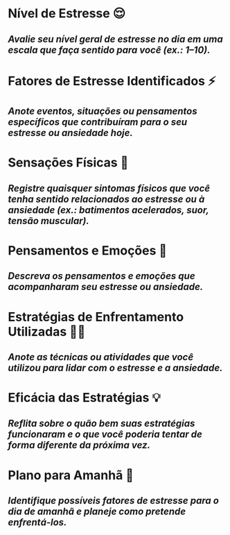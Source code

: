 # Nível de Estresse 😌
_Avalie seu nível geral de estresse no dia em uma escala que faça sentido para você (ex.: 1–10)._
- 

# Fatores de Estresse Identificados ⚡
_Anote eventos, situações ou pensamentos específicos que contribuíram para o seu estresse ou ansiedade hoje._
- 

# Sensações Físicas 💢
_Registre quaisquer sintomas físicos que você tenha sentido relacionados ao estresse ou à ansiedade (ex.: batimentos acelerados, suor, tensão muscular)._
- 

# Pensamentos e Emoções 💭
_Descreva os pensamentos e emoções que acompanharam seu estresse ou ansiedade._
- 

# Estratégias de Enfrentamento Utilizadas 🧘‍♀️
_Anote as técnicas ou atividades que você utilizou para lidar com o estresse e a ansiedade._
- 

# Eficácia das Estratégias 💡
_Reflita sobre o quão bem suas estratégias funcionaram e o que você poderia tentar de forma diferente da próxima vez._
- 

# Plano para Amanhã 🌅
_Identifique possíveis fatores de estresse para o dia de amanhã e planeje como pretende enfrentá-los._
- 
